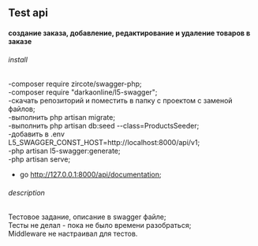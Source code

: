 ## Test api 
#### создание заказа, добавление, редактирование и удаление товаров в заказе
###### install
-composer require zircote/swagger-php;  
-composer require "darkaonline/l5-swagger";  
-скачать репозиторий и поместить в папку с проектом с заменой файлов;  
-выполнить php artisan migrate;  
-выполнить php artisan db:seed --class=ProductsSeeder;  
-добавить в .env L5_SWAGGER_CONST_HOST=http://localhost:8000/api/v1;  
-php artisan l5-swagger:generate;  
-php artisan serve;  
- go http://127.0.0.1:8000/api/documentation;  
###### description
Тестовое задание, описание в swagger файле;  
Тесты не  делал - пока не было времени разобраться;  
Middleware не настраивал для тестов.  

